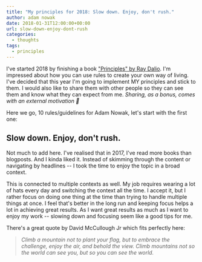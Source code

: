 ```yaml
---
title: "My principles for 2018: Slow down. Enjoy, don't rush."
author: adam nowak
date: 2018-01-31T12:00:00+00:00
url: slow-down-enjoy-dont-rush
categories:
  - thoughts
tags:
  - principles
---
```


I've started 2018 by finishing a book ["Principles" by Ray Dalio][1].
I'm impressed about how you can use rules to create your own way of living.
I've decided that this year I'm going to implement MY principles and stick to them.
I would also like to share them with other people so they can see them and know what they can expect from me.
_Sharing, as a bonus, comes with an external motivation 🙂_

Here we go, 10 rules/guidelines for Adam Nowak, let's start with the first one:

## Slow down. Enjoy, don't rush.

Not much to add here.
I've realised that in 2017, I've read more books than blogposts.
And I kinda liked it.
Instead of skimming through the content or navigating by headlines -- I took the time to enjoy the topic in a broad context.

This is connected to multiple contexts as well.
My job requires wearing a lot of hats every day and switching the context all the time.
I accept it, but I rather focus on doing one thing at the time than trying to handle multiple things at once.
I feel that's better in the long run and keeping focus helps a lot in achieving great results.
As I want great results as much as I want to enjoy my work -- slowing down and focusing seem like a good tips for me.

There's a great quote by David McCullough Jr which fits perfectly here:

> _Climb a mountain not to plant your flag, but to embrace the challenge, enjoy the air, and behold the view. Climb mountains not so the world can see you, but so you can see the world._

[1]: https://www.goodreads.com/book/show/34536488-principles
